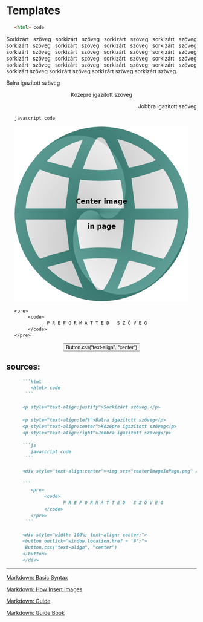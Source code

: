 # Templates

```html
   <html> code 
```

<p style="text-align:justify">Sorkizárt szöveg sorkizárt szöveg sorkizárt szöveg sorkizárt szöveg sorkizárt szöveg sorkizárt szöveg sorkizárt szöveg sorkizárt szöveg sorkizárt szöveg sorkizárt szöveg sorkizárt szöveg sorkizárt szöveg sorkizárt szöveg sorkizárt szöveg sorkizárt szöveg sorkizárt szöveg sorkizárt szöveg sorkizárt szöveg sorkizárt szöveg sorkizárt szöveg sorkizárt szöveg sorkizárt szöveg sorkizárt szöveg sorkizárt szöveg.</p>

<p style="text-align:left">Balra igazított szöveg</p>  
<p style="text-align:center">Középre igazított szöveg</p>  
<p style="text-align:right">Jobbra igazított szöveg</p>  

```js
   javascript code 
```

<div style="text-align:center"><img src="centerImageInPage.png" /></div>

```
   <pre>
        <code>
               P R E F O R M A T T E D   S Z Ö V E G
        </code>
   </pre>
```

<div style="width: 100%; text-align: center;">
<button onclick="window.location.href = '#';">
 Button.css("text-align", "center")
</button>
</div>  

## sources:

```md
      ```html
         <html> code 
       ```

      <p style="text-align:justify">Sorkizárt szöveg.</p>

      <p style="text-align:left">Balra igazított szöveg</p>  
      <p style="text-align:center">Középre igazított szöveg</p>  
      <p style="text-align:right">Jobbra igazított szöveg</p>  

      ```js
         javascript code 
       ```

      <div style="text-align:center"><img src="centerImageInPage.png" /></div>

      ```
         <pre>
              <code>
                     P R E F O R M A T T E D   S Z Ö V E G
              </code>
         </pre>
       ```

      <div style="width: 100%; text-align: center;">
      <button onclick="window.location.href = '#';">
       Button.css("text-align", "center")
      </button>
      </div>  
```

----

[Markdown: Basic Syntax](https://www.markdownguide.org/basic-syntax)

[Markdown: How Insert Images](https://www.xaprb.com/blog/how-to-style-images-with-markdown/)

[Markdown: Guide](https://www.markdownguide.org/)

[Markdown: Guide Book](https://github.com/mattcone/markdown-guide-book/)
